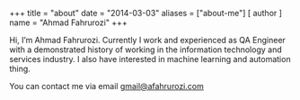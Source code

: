 +++
title = "about"
date = "2014-03-03"
aliases = ["about-me"]
[ author ]
  name = "Ahmad Fahrurozi"
+++

Hi, I’m Ahmad Fahrurozi. Currently I work and experienced as QA Engineer with a demonstrated history of working in the information technology and services industry. I also have interested in machine learning and automation thing.

You can contact me via email gmail@afahrurozi.com